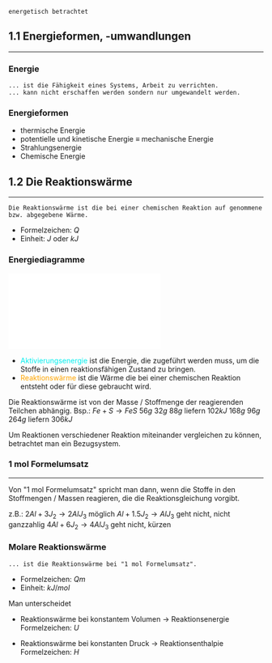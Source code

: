 	energetisch betrachtet

## 1.1 Energieformen, -umwandlungen
---
### Energie
	... ist die Fähigkeit eines Systems, Arbeit zu verrichten.
	... kann nicht erschaffen werden sondern nur umgewandelt werden.

### Energieformen
- thermische Energie
- potentielle und kinetische Energie $\equiv$ mechanische Energie
- Strahlungsenergie
- Chemische Energie

## 1.2 Die Reaktionswärme
---
	Die Reaktionswärme ist die bei einer chemischen Reaktion auf genommene bzw. abgegebene Wärme.

- Formelzeichen: $Q$
- Einheit: $J$ oder $kJ$

### Energiediagramme
![1.2 Energiediagramme](Ch/1.%20Chemische%20Reaktionen/1.2%20Energiediagramme.md)

- <mark style="color: #00EEEE; background: transparent">Aktivierungsenergie</mark> ist die Energie, die zugeführt werden muss, um die Stoffe in einen reaktionsfähigen Zustand zu bringen.
- <mark style="color: orange; background: transparent">Reaktionswärme</mark> ist die Wärme die bei einer chemischen Reaktion entsteht oder für diese gebraucht wird.

Die Reaktionswärme ist von der Masse / Stoffmenge der reagierenden Teilchen abhängig.
Bsp.:
	$Fe+S \rightarrow FeS$
	$56g$ $32g$ $88g$ liefern $102kJ$
	$168g$ $96g$ $264g$ liefern $306kJ$

Um Reaktionen verschiedener Reaktion miteinander vergleichen zu können, betrachtet man ein Bezugsystem.

### 1 mol Formelumsatz
---
Von "1 mol Formelumsatz" spricht man dann, wenn die Stoffe in den Stoffmengen / Massen reagieren, die die Reaktionsgleichung vorgibt.

z.B.:
	$2 Al + 3 J_2 \rightarrow 2 AlJ_3$ möglich
	$Al + 1.5J_2 \rightarrow AlJ_3$ geht nicht, nicht ganzzahlig
	$4 Al + 6 J_2 \rightarrow 4 AlJ_3$ geht nicht, kürzen

### Molare Reaktionswärme
	... ist die Reaktionswärme bei "1 mol Formelumsatz".

- Formelzeichen: $Qm$
- Einheit: $kJ/mol$

Man unterscheidet
- Reaktionswärme bei konstantem Volumen
	$\rightarrow$ Reaktionsenergie Formelzeichen: $U$
* Reaktionswärme bei konstanten Druck
	$\rightarrow$ Reaktionsenthalpie Formelzeichen: $H$

